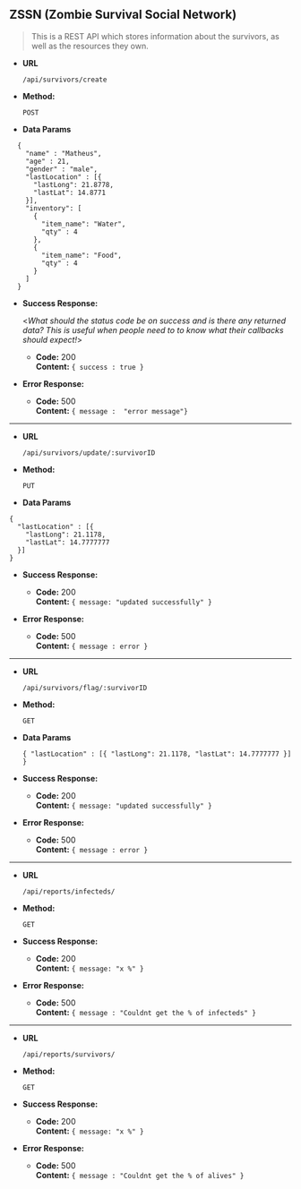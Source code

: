 **ZSSN (Zombie Survival Social Network)**
----
> This is a REST API which stores information about the survivors, as well as the resources they own.

* **URL**

  `/api/survivors/create`

* **Method:**
  
  `POST`
  
* **Data Params**
```
  {
    "name" : "Matheus",
    "age" : 21,
    "gender" : "male",
    "lastLocation" : [{
      "lastLong": 21.8778,
      "lastLat": 14.8771
    }],
    "inventory": [
      {
        "item_name": "Water",
        "qty" : 4
      },
      {
        "item_name": "Food",
        "qty" : 4
      }
    ]
  }
```

* **Success Response:**
  
  <_What should the status code be on success and is there any returned data? This is useful when people need to to know what their callbacks should expect!_>

  * **Code:** 200 <br />
    **Content:** `{ success : true }`
 
* **Error Response:**

  * **Code:** 500 <br />
    **Content:** `{ message :  "error message"}`

----

* **URL**

  `/api/survivors/update/:survivorID`

* **Method:**
  
  `PUT`
  
* **Data Params**

```
{
  "lastLocation" : [{
    "lastLong": 21.1178,
    "lastLat": 14.7777777
  }]
}
```

* **Success Response:**
    * **Code:** 200 <br />
    **Content:** `{ message: "updated successfully" }`
 
* **Error Response:**
  * **Code:** 500 <br />
    **Content:** `{ message : error }`

----

* **URL**

  `/api/survivors/flag/:survivorID`

* **Method:**
  
  `GET`
  
* **Data Params**

  `{
  "lastLocation" : [{
    "lastLong": 21.1178,
    "lastLat": 14.7777777
  }]
}`

* **Success Response:**
    * **Code:** 200 <br />
    **Content:** `{ message: "updated successfully" }`
 
* **Error Response:**
  * **Code:** 500 <br />
    **Content:** `{ message : error }`

----

* **URL**

  `/api/reports/infecteds/`

* **Method:**
  
  `GET`
  
* **Success Response:**
    * **Code:** 200 <br />
    **Content:** `{ message: "x %" }`
 
* **Error Response:**
  * **Code:** 500 <br />
    **Content:** `{ message : "Couldnt get the % of infecteds" }`


----

* **URL**

  `/api/reports/survivors/`

* **Method:**
 
  `GET`
  
* **Success Response:**
    * **Code:** 200 <br />
    **Content:** `{ message: "x %" }`
 
* **Error Response:**
  * **Code:** 500 <br />
    **Content:** `{ message : "Couldnt get the % of alives" }`
